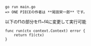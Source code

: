 

```
go run main.go
=> ONE PIECEの作者は **尾田栄一郎** です。 
```

以下のf1の部分をf1~f4に変更して実行可能
```
func run(ctx context.Context) error {
	return f1(ctx)
}
```
